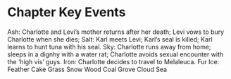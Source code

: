 # Chapter Key Events
Ash: Charlotte and Levi’s mother returns after her death; Levi vows to bury Charlotte when she dies; 
Salt: Karl meets Levi; Karl’s seal is killed; Karl learns to hunt tuna with his seal.
Sky: Charlotte runs away from home; sleeps in a dignhy with a water rat; Charlotte avoids sexual encounter with the ‘high vis’ guys.
Iron: Charlotte decides to travel to Melaleuca.
Fur
Ice: 
Feather
Cake
Grass 
Snow
Wood
Coal
Grove
Cloud
 Sea 
